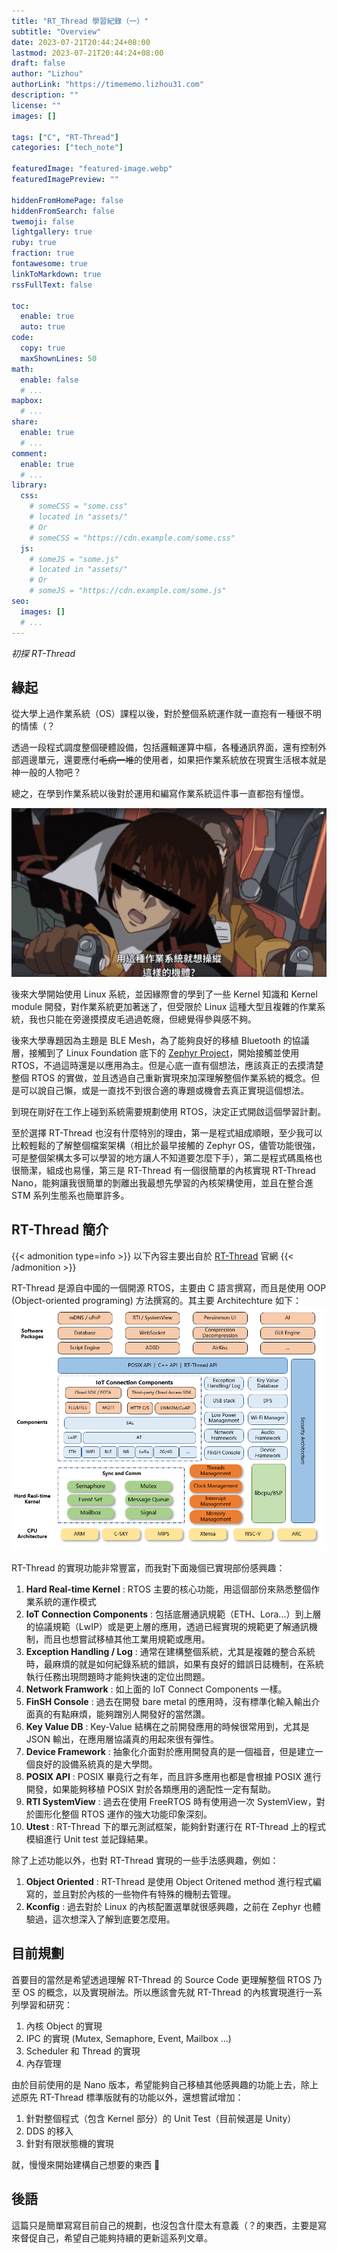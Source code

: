 ```yaml
---
title: "RT_Thread 學習紀錄（一）"
subtitle: "Overview"
date: 2023-07-21T20:44:24+08:00
lastmod: 2023-07-21T20:44:24+08:00
draft: false
author: "Lizhou"
authorLink: "https://timememo.lizhou31.com"
description: ""
license: ""
images: []

tags: ["C", "RT-Thread"]
categories: ["tech_note"]

featuredImage: "featured-image.webp"
featuredImagePreview: ""

hiddenFromHomePage: false
hiddenFromSearch: false
twemoji: false
lightgallery: true
ruby: true
fraction: true
fontawesome: true
linkToMarkdown: true
rssFullText: false

toc:
  enable: true
  auto: true
code:
  copy: true
  maxShownLines: 50
math:
  enable: false
  # ...
mapbox:
  # ...
share:
  enable: true
  # ...
comment:
  enable: true
  # ...
library:
  css:
    # someCSS = "some.css"
    # located in "assets/"
    # Or
    # someCSS = "https://cdn.example.com/some.css"
  js:
    # someJS = "some.js"
    # located in "assets/"
    # Or
    # someJS = "https://cdn.example.com/some.js"
seo:
  images: []
  # ...
---
```

_初探 RT-Thread_
<!--more-->

## 緣起

從大學上過作業系統（OS）課程以後，對於整個系統運作就一直抱有一種很不明的情愫（？

透過一段程式調度整個硬體設備，包括邏輯運算中樞，各種通訊界面，還有控制外部週邊單元，還要應付~~毛病一堆~~的使用者，如果把作業系統放在現實生活根本就是神一般的人物吧？

總之，在學到作業系統以後對於運用和編寫作業系統這件事一直都抱有憧憬。

![Kira](Kira.webp "我絕對不會說其實最早啟發我作業系統幻想的是他")

後來大學開始使用 Linux 系統，並因緣際會的學到了一些 Kernel 知識和 Kernel module 開發，對作業系統更加著迷了，但受限於 Linux 這種大型且複雜的作業系統，我也只能在旁邊摸摸皮毛過過乾癮，但總覺得參與感不夠。

後來大學專題因為主題是 BLE Mesh，為了能夠良好的移植 Bluetooth 的協議層，接觸到了 Linux Foundation 底下的 [Zephyr Project](https://zephyrproject.org/)，開始接觸並使用 RTOS，不過這時還是以應用為主。但是心底一直有個想法，應該真正的去摸清楚整個 RTOS 的實做，並且透過自己重新實現來加深理解整個作業系統的概念。但是可以說自己懶，或是一直找不到很合適的專題或機會去真正實現這個想法。

到現在剛好在工作上碰到系統需要規劃使用 RTOS，決定正式開啟這個學習計劃。

至於選擇 RT-Thread 也沒有什麼特別的理由，第一是程式組成順眼，至少我可以比較輕鬆的了解整個檔案架構（相比於最早接觸的 Zephyr OS，儘管功能很強，可是整個架構太多可以學習的地方讓人不知道要怎麼下手），第二是程式碼風格也很簡潔，組成也易懂，第三是 RT-Thread 有一個很簡單的內核實現 RT-Thread Nano，能夠讓我很簡單的剝離出我最想先學習的內核架構使用，並且在整合進 STM 系列生態系也簡單許多。

## RT-Thread 簡介
{{< admonition type=info >}}
以下內容主要出自於 [RT-Thread](https://www.rt-thread.io/index.html) 官網
{{< /admonition >}}

RT-Thread 是源自中國的一個開源 RTOS，主要由 C 語言撰寫，而且是使用 OOP (Object-oriented programing) 方法撰寫的。其主要 Architechture 如下：
![RT-Thread Architechture](architecture.webp "RT-Thread Architecture  出自 : https://www.rt-thread.io/document/site/")

RT-Thread 的實現功能非常豐富，而我對下面幾個已實現部份感興趣：

  1. __Hard Real-time Kernel__ : RTOS 主要的核心功能，用這個部份來熟悉整個作業系統的運作模式
  2. __IoT Connection Components__ : 包括底層通訊規範（ETH、Lora...）到上層的協議規範（LwIP）或是更上層的應用，透過已經實現的規範更了解通訊機制，而且也想嘗試移植其他工業用規範或應用。
  3. __Exception Handling / Log__ : 通常在建構整個系統，尤其是複雜的整合系統時，最麻煩的就是如何紀錄系統的錯誤，如果有良好的錯誤日誌機制，在系統執行任務出現問題時才能夠快速的定位出問題。
  4. __Network Framwork__ : 如上面的 IoT Connect Components 一樣。
  5. __FinSH Console__ : 過去在開發 bare metal 的應用時，沒有標準化輸入輸出介面真的有點麻煩，能夠蹭別人開發好的當然讚。
  6. __Key Value DB__ : Key-Value 結構在之前開發應用的時候很常用到，尤其是 JSON 輸出，在應用層協議真的用起來很有彈性。
  7. __Device Framework__ : 抽象化介面對於應用開發真的是一個福音，但是建立一個良好的設備系統真的是大學問。
  8. __POSIX API__ : POSIX 畢竟行之有年，而且許多應用也都是會根據 POSIX 進行開發，如果能夠移植 POSIX 對於各類應用的適配性一定有幫助。
  9. __RTI SystemView__ : 過去在使用 FreeRTOS 時有使用過一次 SystemView，對於圖形化整個 RTOS 運作的強大功能印象深刻。
  10. __Utest__ : RT-Thread 下的單元測試框架，能夠針對運行在 RT-Thread 上的程式模組進行 Unit test 並記錄結果。

除了上述功能以外，也對 RT-Thread 實現的一些手法感興趣，例如：
  
  1. __Object Oriented__ : RT-Thread 是使用 Object Oritened method 進行程式編寫的，並且對於內核的一些物件有特殊的機制去管理。
  2. __Kconfig__ : 過去對於 Linux 的內核配置選單就很感興趣，之前在 Zephyr 也體驗過，這次想深入了解到底要怎麼用。

## 目前規劃

首要目的當然是希望透過理解 RT-Thread 的 Source Code 更理解整個 RTOS 乃至 OS 的概念，以及實現辦法。所以應該會先就 RT-Thread 的內核實現進行一系列學習和研究：

  1. 內核 Object 的實現
  2. IPC 的實現 (Mutex, Semaphore, Event, Mailbox ...)
  3. Scheduler 和 Thread 的實現
  4. 內存管理

由於目前使用的是 Nano 版本，希望能夠自己移植其他感興趣的功能上去，除上述原先 RT-Thread 標準版就有的功能以外，還想嘗試增加：
   
   1. 針對整個程式（包含 Kernel 部分）的 Unit Test（目前候選是 Unity）
   2. DDS 的移入
   3. 針對有限狀態機的實現

就，慢慢來開始建構自己想要的東西 :rofl:

## 後語

這篇只是簡單寫寫目前自己的規劃，也沒包含什麼太有意義（？的東西，主要是寫來督促自己，希望自己能夠持續的更新這系列文章。